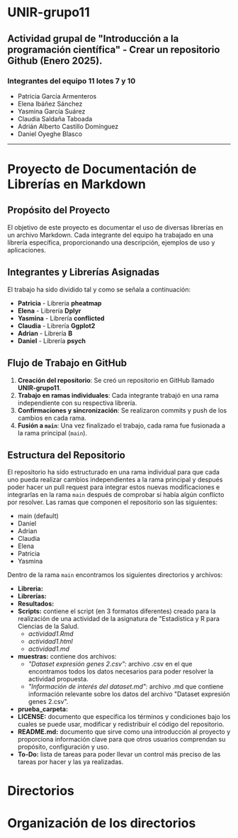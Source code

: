 # UNIR-grupo11

## Actividad grupal de "Introducción a la programación científica" - Crear un repositorio Github (Enero 2025).

### Integrantes del equipo 11 lotes 7 y 10
- Patricia García Armenteros
- Elena Ibáñez Sánchez
- Yasmina García Suárez
- Claudia Saldaña Taboada
- Adrián Alberto Castillo Domínguez
- Daniel Oyeghe Blasco

---

# Proyecto de Documentación de Librerías en Markdown

##  Propósito del Proyecto
El objetivo de este proyecto es documentar el uso de diversas librerías en un archivo Markdown. Cada integrante del equipo ha trabajado en una librería específica, proporcionando una descripción, ejemplos de uso y aplicaciones.

##  Integrantes y Librerías Asignadas
El trabajo ha sido dividido tal y como se señala a continuación:

- **Patricia** - Librería **pheatmap**
- **Elena** - Librería **Dplyr**
- **Yasmina** - Librería **conflicted**
- **Claudia** - Librería **Ggplot2**
- **Adrian** - Librería **B**
- **Daniel** - Librería **psych**

## Flujo de Trabajo en GitHub
1. **Creación del repositorio**: Se creó un repositorio en GitHub llamado **UNIR-grupo11**.
2. **Trabajo en ramas individuales**: Cada integrante trabajó en una rama independiente con su respectiva librería.
3. **Confirmaciones y sincronización**: Se realizaron commits y push de los cambios en cada rama.
4. **Fusión a `main`**: Una vez finalizado el trabajo, cada rama fue fusionada a la rama principal (`main`).

## Estructura del Repositorio
El repositorio ha sido estructurado en una rama individual para que cada uno pueda realizar cambios independientes a la rama principal y después poder hacer un pull request para integrar estos nuevas modificaciones e integrarlas en la rama `main` después de comprobar si había algún conflicto por resolver. Las ramas que componen el repositorio son las siguientes:

- main (default)
- Daniel
- Adrian
- Claudia
- Elena
- Patricia
- Yasmina

Dentro de la rama `main` encontramos los siguientes directorios y archivos:
- **Libreria:**
- **Librerías:**
- **Resultados:**
- **Scripts:** contiene el script (en 3 formatos diferentes) creado para la realización de una actividad de la asignatura de "Estadística y R para Ciencias de la Salud.
  - *actividad1.Rmd*
  - *actividad1.html*
  - *actividad1.md*
- **muestras:** contiene dos archivos:
  - *"Dataset expresión genes 2.csv":* archivo .csv en el que encontramos todos los datos necesarios para poder resolver la actividad propuesta.
  - *"Información de interés del dataset.md":* archivo .md que contiene información relevante sobre los datos del archivo "Dataset expresión genes 2.csv".
- **prueba_carpeta:**
- **LICENSE:** documento que especifica los términos y condiciones bajo los cuales se puede usar, modificar y redistribuir el código del repositorio.
- **README.md:** documento que sirve como una introducción al proyecto y proporciona información clave para que otros usuarios comprendan su propósito, configuración y uso.
- **To-Do:** lista de tareas para poder llevar un control más preciso de las tareas por hacer y las ya realizadas.

# Directorios

# Organización de los directorios
